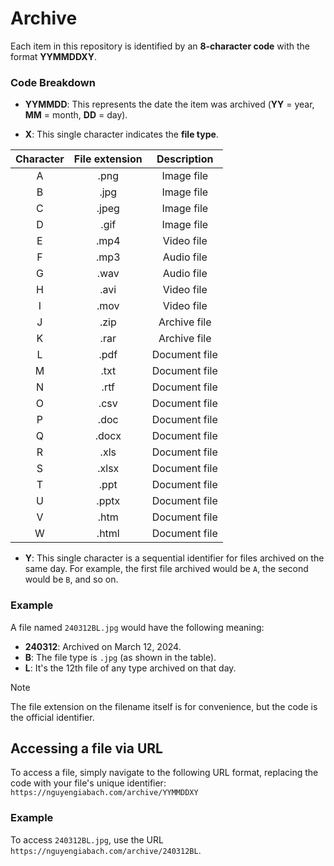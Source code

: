 # Archive

Each item in this repository is identified by an **8-character code** with the format **YYMMDDXY**.

### Code Breakdown

-   **YYMMDD**: This represents the date the item was archived (**YY** = year, **MM** = month, **DD** = day).

-   **X**: This single character indicates the **file type**.

| Character | File extension |  Description  |
| :-------: | :------------: | :-----------: |
|     A     |      .png      |  Image file   |
|     B     |      .jpg      |  Image file   |
|     C     |     .jpeg      |  Image file   |
|     D     |      .gif      |  Image file   |
|     E     |      .mp4      |  Video file   |
|     F     |      .mp3      |  Audio file   |
|     G     |      .wav      |  Audio file   |
|     H     |      .avi      |  Video file   |
|     I     |      .mov      |  Video file   |
|     J     |      .zip      | Archive file  |
|     K     |      .rar      | Archive file  |
|     L     |      .pdf      | Document file |
|     M     |      .txt      | Document file |
|     N     |      .rtf      | Document file |
|     O     |      .csv      | Document file |
|     P     |      .doc      | Document file |
|     Q     |     .docx      | Document file |
|     R     |      .xls      | Document file |
|     S     |     .xlsx      | Document file |
|     T     |      .ppt      | Document file |
|     U     |     .pptx      | Document file |
|     V     |      .htm      | Document file |
|     W     |     .html      | Document file |

-   **Y**: This single character is a sequential identifier for files archived on the same day. For example, the first file archived would be `A`, the second would be `B`, and so on.

### Example

A file named `240312BL.jpg` would have the following meaning:

-   **240312**: Archived on March 12, 2024.
-   **B**: The file type is `.jpg` (as shown in the table).
-   **L**: It's the 12th file of any type archived on that day.

> [!NOTE]
> The file extension on the filename itself is for convenience, but the code is the official identifier.

## Accessing a file via URL

To access a file, simply navigate to the following URL format, replacing the code with your file's unique identifier:
`https://nguyengiabach.com/archive/YYMMDDXY`

### Example

To access `240312BL.jpg`, use the URL `https://nguyengiabach.com/archive/240312BL`.

